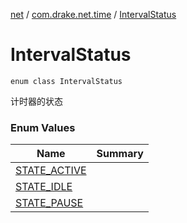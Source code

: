 [net](../../index.md) / [com.drake.net.time](../index.md) / [IntervalStatus](./index.md)

# IntervalStatus

`enum class IntervalStatus`

计时器的状态

### Enum Values

| Name | Summary |
|---|---|
| [STATE_ACTIVE](-s-t-a-t-e_-a-c-t-i-v-e.md) |  |
| [STATE_IDLE](-s-t-a-t-e_-i-d-l-e.md) |  |
| [STATE_PAUSE](-s-t-a-t-e_-p-a-u-s-e.md) |  |
